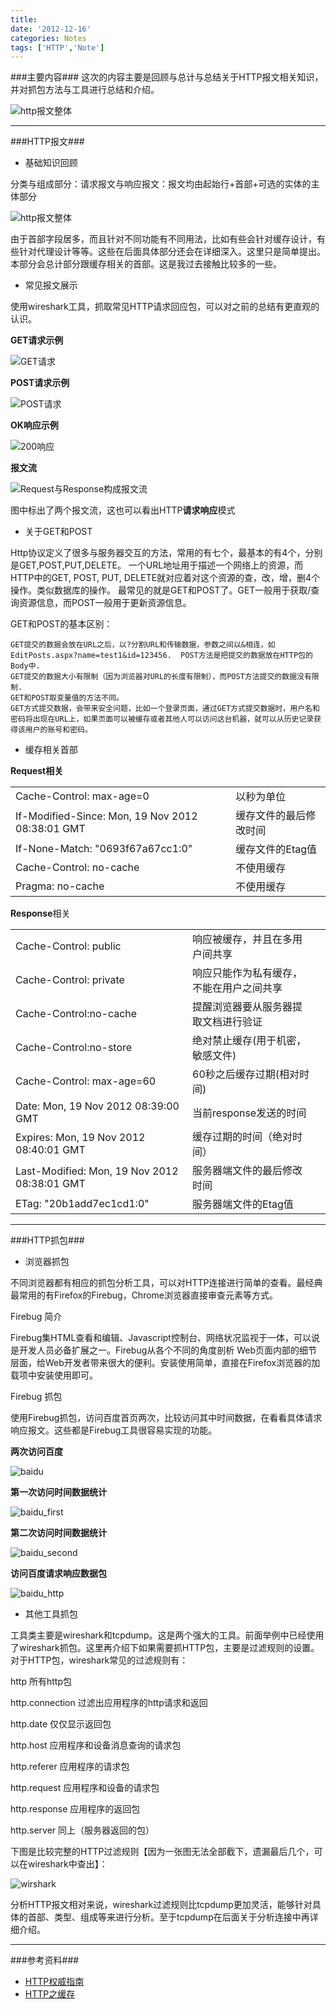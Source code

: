 ```yaml
---
title: 
date: '2012-12-16'
categories: Notes
tags: ['HTTP','Note']
---
```



###主要内容###
这次的内容主要是回顾与总计与总结关于HTTP报文相关知识，并对抓包方法与工具进行总结和介绍。

![http报文整体]({{urls.media}}/HTTP报文总体.jpeg)
* * *

###HTTP报文###

+ 基础知识回顾 

分类与组成部分：请求报文与响应报文：报文均由起始行+首部+可选的实体的主体部分

![http报文整体]({{urls.media}}/HTTP报文.jpeg)

由于首部字段居多，而且针对不同功能有不同用法，比如有些会针对缓存设计，有些针对代理设计等等。这些在后面具体部分还会在详细深入。这里只是简单提出。本部分会总计部分跟缓存相关的首部。这是我过去接触比较多的一些。

+ 常见报文展示

使用wireshark工具，抓取常见HTTP请求回应包，可以对之前的总结有更直观的认识。

<strong>GET请求示例</strong>

![GET请求]({{urls.media}}/http_get.png)

<strong>POST请求示例</strong>

![POST请求]({{urls.media}}/http_post.png)

<strong>OK响应示例</strong>

![200响应]({{urls.media}}/http_ok.png)

<strong>报文流</strong>

![Request与Response构成报文流]({{urls.media}}/req_res.png)

图中标出了两个报文流，这也可以看出HTTP<strong>请求响应</strong>模式

+ 关于GET和POST

Http协议定义了很多与服务器交互的方法，常用的有七个，最基本的有4个，分别是GET,POST,PUT,DELETE。 一个URL地址用于描述一个网络上的资源，而HTTP中的GET, POST, PUT, DELETE就对应着对这个资源的查，改，增，删4个操作。类似数据库的操作。 最常见的就是GET和POST了。GET一般用于获取/查询资源信息，而POST一般用于更新资源信息。

GET和POST的基本区别：

    GET提交的数据会放在URL之后，以?分割URL和传输数据，参数之间以&相连，如EditPosts.aspx?name=test1&id=123456.  POST方法是把提交的数据放在HTTP包的Body中.
    GET提交的数据大小有限制（因为浏览器对URL的长度有限制），而POST方法提交的数据没有限制.
    GET和POST取变量值的方法不同。
    GET方式提交数据，会带来安全问题，比如一个登录页面，通过GET方式提交数据时，用户名和密码将出现在URL上，如果页面可以被缓存或者其他人可以访问这台机器，就可以从历史记录获得该用户的账号和密码。


+ 缓存相关首部

**Request相关**

<table class="table table-bordered table-striped table-condensed">
    <tbody>
        <tr>
            <td>Cache-Control: max-age=0</td>
            <td >以秒为单位</td>
        </tr>
        <tr>
            <td>If-Modified-Since: Mon, 19 Nov 2012 08:38:01 GMT</td>
            <td>缓存文件的最后修改时间</td>
        </tr>
        <tr>
            <td>If-None-Match: &quot;0693f67a67cc1:0&quot;</td>
            <td>缓存文件的Etag值</td>
        </tr>
        <tr>
            <td>Cache-Control: no-cache</td>
            <td>不使用缓存</td>
        </tr>
        <tr>
            <td>Pragma: no-cache</td>
            <td>不使用缓存</td>
        </tr>
    </tbody>
</table>

**Response**相关

<table class="table table-bordered table-striped table-condensed">
    <tbody>
        <tr>
            <td>Cache-Control: public</td>
            <td>响应被缓存，并且在多用户间共享</td>
        </tr>
        <tr>
            <td>Cache-Control: private</td>
            <td>响应只能作为私有缓存，不能在用户之间共享</td>
        </tr>
        <tr>
            <td>Cache-Control:no-cache</td>
            <td >提醒浏览器要从服务器提取文档进行验证<td>
        </tr>
        <tr>
            <td>Cache-Control:no-store</td>
            <td >绝对禁止缓存(用于机密，敏感文件)</td>
        </tr>
        <tr>
            <td>Cache-Control: max-age=60</td>
            <td>60秒之后缓存过期(相对时间)</td>
        </tr>
        <tr>
            <td >Date: Mon, 19 Nov 2012 08:39:00 GMT</td>
            <td >当前response发送的时间</td>
        </tr>
        <tr>
            <td >Expires: Mon, 19 Nov 2012 08:40:01 GMT</td>
            <td >缓存过期的时间（绝对时间）</td>
        </tr>
        <tr>
            <td >Last-Modified: Mon, 19 Nov 2012 08:38:01 GMT</td>
            <td >服务器端文件的最后修改时间</td>
        </tr>
        <tr>
            <td >ETag: &quot;20b1add7ec1cd1:0&quot;</td>
            <td >服务器端文件的Etag值</td>
        </tr>
    </tbody>
</table>

* * *

###HTTP抓包###

+ 浏览器抓包

不同浏览器都有相应的抓包分析工具，可以对HTTP连接进行简单的查看。最经典最常用的有Firefox的Firebug，Chrome浏览器直接审查元素等方式。

Firebug 简介

Firebug集HTML查看和编辑、Javascript控制台、网络状况监视于一体，可以说是开发人员必备扩展之一。Firebug从各个不同的角度剖析 Web页面内部的细节层面，给Web开发者带来很大的便利。安装使用简单，直接在Firefox浏览器的加载项中安装使用即可。

Firebug 抓包

使用Firebug抓包，访问百度首页两次，比较访问其中时间数据，在看看具体请求响应报文。这些都是Firebug工具很容易实现的功能。

<strong>两次访问百度</strong>

![baidu]({{urls.media}}/baidu.png)

<strong>第一次访问时间数据统计</strong>

![baidu_first]({{urls.media}}/baidu_first.png)

<strong>第二次访问时间数据统计</strong>

![baidu_second]({{urls.media}}/baidu_second.png)

<strong>访问百度请求响应数据包</strong>

![baidu_http]({{urls.media}}/baidu_http.png)

+ 其他工具抓包

工具类主要是wireshark和tcpdump。这是两个强大的工具。前面举例中已经使用了wireshark抓包。这里再介绍下如果需要抓HTTP包，主要是过滤规则的设置。对于HTTP包，wireshark常见的过滤规则有：

http 所有http包

http.connection 过滤出应用程序的http请求和返回

http.date 仅仅显示返回包

http.host 应用程序和设备消息查询的请求包

http.referer 应用程序的请求包

http.request 应用程序和设备的请求包

http.response 应用程序的返回包

http.server 同上（服务器返回的包）

下图是比较完整的HTTP过滤规则【因为一张图无法全部截下，遗漏最后几个，可以在wireshark中查出】：

![wirshark]({{urls.media}}/wireshark-filter.png)

分析HTTP报文相对来说，wireshark过滤规则比tcpdump更加灵活，能够针对具体的首部、类型、组成等来进行分析。至于tcpdump在后面关于分析连接中再详细介绍。
* * *
###参考资料###
+ [HTTP权威指南](http://book.douban.com/subject/10746113/)
+ [HTTP之缓存](http://www.cnblogs.com/TankXiao/archive/2012/11/28/2793365.html)
